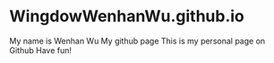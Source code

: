 # WingdowWenhanWu.github.io
My name is Wenhan Wu
My github page
This is my personal page on Github
Have fun!
